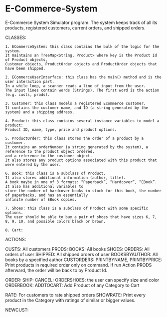 # E-Commerce-System
E-Commerce System Simulator program. 
The system keeps track of all its products, registered customers, current orders, and shipped orders.

CLASSES:

	1. ECommerceSystem: this class contains the bulk of the logic for the system. 
	It maintains an TreeMap<String, Product> where key is the Product Id of Product objects, 
	Customer objects, ProductOrder objects and ProductOrder objects that have been shipped. 
	
	2. ECommerceUserInterface: this class has the main() method and is the user interaction part. 
	In a while loop, a scanner reads a line of input from the user. 
	The input lines contain words (Strings). The first word is the action (e.g. custs, prods). 

	3. Customer: this class models a registered Ecommerce customer. 
	It contains the customer name, and ID (a string generated by the system) and a shipping address.

	4. Product: this class contains several instance variables to model a product: 
	Product ID, name, type, price and product options. 

	5. ProductOrder: this class stores the order of a product by a customer. 
	It contains an orderNumber (a string generated by the system), a reference to the product object ordered, 
	and a reference to the customer object. 
	It also stores any product options associated with this product that were entered by the user. 
	
	6. Book: this class is a subclass of Product. 
	It also stores additional information (author, title). 
	A book maybe in one of 3 formats: “Paperback”, “Hardcover”, “EBook”. It also has additional variables to 
	store the number of hardcover books in stock for this book, the number of paperbacks, and has an essentially 
	infinite number of EBook copies. 	
	
	7. Shoes: this class is a subclass of Product with some specific options. 
	The user should be able to buy a pair of shoes that have sizes 6, 7, 8, 9, 10, and possible colors black or brown. 
 
	8. Cart: 

ACTIONS:
	
CUSTS: All customers
PRODS:
BOOKS: All books
SHOES:
ORDERS: All orders of user
SHIPPED: All shipped orders of user
BOOKSBYAUTHOR: All books by a specified author
CUSTORDERS:
PRINTBYNAME, PRINTBYPRICE: Print products in required order only on command. If run Action PRODS afterward, the order will be back to by Product Id.
   
ORDER: 
SHIP:
CANCEL:
ORDERSHOES: the user can specify size and color
ORDERBOOK:
ADDTOCART: Add Product of any Category to Cart

RATE: For customers to rate shipped orders
SHOWRATE: Print every product in the Category with ratings of similar or bigger values.
			
NEWCUST:
	
		
	

	
	
	
	
		

	

